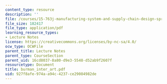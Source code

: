 ```yaml
---
content_type: resource
description: ''
file: /courses/15-763j-manufacturing-system-and-supply-chain-design-spring-2005/927f8afe974aa94c4237ce29084982de_burman_inter_art.pdf
file_size: 182417
file_type: application/pdf
learning_resource_types:
- Lecture Notes
license: https://creativecommons.org/licenses/by-nc-sa/4.0/
ocw_type: OCWFile
parent_title: Lecture Notes
parent_type: CourseSection
parent_uid: 16cd8037-8a80-d9e3-5548-d52ab9f2607f
resourcetype: Document
title: burman_inter_art.pdf
uid: 927f8afe-974a-a94c-4237-ce29084982de
---
```

